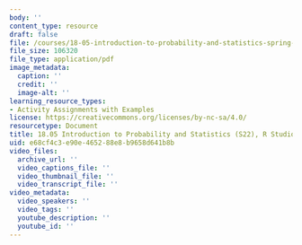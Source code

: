```yaml
---
body: ''
content_type: resource
draft: false
file: /courses/18-05-introduction-to-probability-and-statistics-spring-2022/mit18_05_s22_studio4-instructions.pdf
file_size: 106320
file_type: application/pdf
image_metadata:
  caption: ''
  credit: ''
  image-alt: ''
learning_resource_types:
- Activity Assignments with Examples
license: https://creativecommons.org/licenses/by-nc-sa/4.0/
resourcetype: Document
title: 18.05 Introduction to Probability and Statistics (S22), R Studio 4
uid: e68cf4c3-e90e-4652-88e8-b9658d641b8b
video_files:
  archive_url: ''
  video_captions_file: ''
  video_thumbnail_file: ''
  video_transcript_file: ''
video_metadata:
  video_speakers: ''
  video_tags: ''
  youtube_description: ''
  youtube_id: ''
---
```

